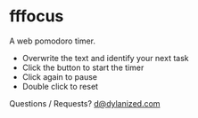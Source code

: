 fffocus
===

A web pomodoro timer.

- Overwrite the text and identify your next task
- Click the button to start the timer
- Click again to pause
- Double click to reset

Questions / Requests? d@dylanized.com